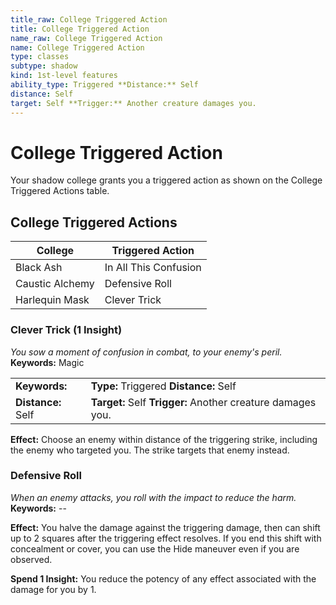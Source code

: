 ```yaml
---
title_raw: College Triggered Action
title: College Triggered Action
name_raw: College Triggered Action
name: College Triggered Action
type: classes
subtype: shadow
kind: 1st-level features
ability_type: Triggered **Distance:** Self
distance: Self
target: Self **Trigger:** Another creature damages you.
---
```


# College Triggered Action

Your shadow college grants you a triggered action as shown on the College Triggered Actions table.

## College Triggered Actions

| College         | Triggered Action      |
| --------------- | --------------------- |
| Black Ash       | In All This Confusion |
| Caustic Alchemy | Defensive Roll        |
| Harlequin Mask  | Clever Trick          |

### Clever Trick (1 Insight)

*You sow a moment of confusion in combat, to your enemy's peril.* **Keywords:** Magic

|                    |                                                             |
| :----------------- | :---------------------------------------------------------- |
| **Keywords:**      | **Type:** Triggered **Distance:** Self                      |
| **Distance:** Self | **Target:** Self **Trigger:** Another creature damages you. |

**Effect:** Choose an enemy within distance of the triggering strike, including the enemy who targeted you. The strike targets that enemy instead.

### Defensive Roll

*When an enemy attacks, you roll with the impact to reduce the harm.* **Keywords:** --

**Effect:** You halve the damage against the triggering damage, then can shift up to 2 squares after the triggering effect resolves. If you end this shift with concealment or cover, you can use the Hide maneuver even if you are observed.

**Spend 1 Insight:** You reduce the potency of any effect associated with the damage for you by 1.
